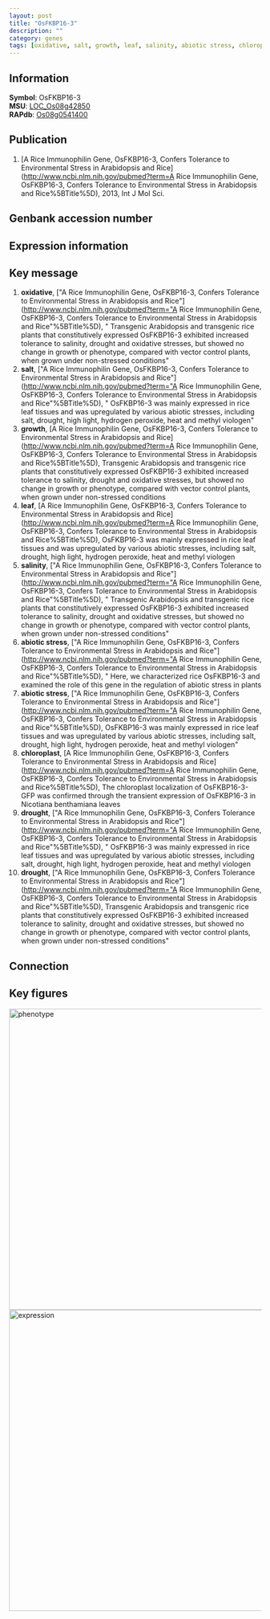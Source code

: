 ```yaml
---
layout: post
title: "OsFKBP16-3"
description: ""
category: genes
tags: [oxidative, salt, growth, leaf, salinity, abiotic stress, chloroplast, drought]
---
```


## Information
__Symbol__: OsFKBP16-3  
__MSU__: [LOC_Os08g42850](http://rice.plantbiology.msu.edu/cgi-bin/ORF_infopage.cgi?orf=LOC_Os08g42850)  
__RAPdb__: [Os08g0541400](http://rapdb.dna.affrc.go.jp/viewer/gbrowse_details/irgsp1?name=Os08g0541400)  

## Publication
1. [A Rice Immunophilin Gene, OsFKBP16-3, Confers Tolerance to Environmental Stress in Arabidopsis and Rice](http://www.ncbi.nlm.nih.gov/pubmed?term=A Rice Immunophilin Gene, OsFKBP16-3, Confers Tolerance to Environmental Stress in Arabidopsis and Rice%5BTitle%5D), 2013, Int J Mol Sci.

## Genbank accession number

## Expression information

## Key message
1. __oxidative__, ["A Rice Immunophilin Gene, OsFKBP16-3, Confers Tolerance to Environmental Stress in Arabidopsis and Rice"](http://www.ncbi.nlm.nih.gov/pubmed?term="A Rice Immunophilin Gene, OsFKBP16-3, Confers Tolerance to Environmental Stress in Arabidopsis and Rice"%5BTitle%5D), " Transgenic Arabidopsis and transgenic rice plants that constitutively expressed OsFKBP16-3 exhibited increased tolerance to salinity, drought and oxidative stresses, but showed no change in growth or phenotype, compared with vector control plants, when grown under non-stressed conditions"
2. __salt__, ["A Rice Immunophilin Gene, OsFKBP16-3, Confers Tolerance to Environmental Stress in Arabidopsis and Rice"](http://www.ncbi.nlm.nih.gov/pubmed?term="A Rice Immunophilin Gene, OsFKBP16-3, Confers Tolerance to Environmental Stress in Arabidopsis and Rice"%5BTitle%5D), " OsFKBP16-3 was mainly expressed in rice leaf tissues and was upregulated by various abiotic stresses, including salt, drought, high light, hydrogen peroxide, heat and methyl viologen"
3. __growth__, [A Rice Immunophilin Gene, OsFKBP16-3, Confers Tolerance to Environmental Stress in Arabidopsis and Rice](http://www.ncbi.nlm.nih.gov/pubmed?term=A Rice Immunophilin Gene, OsFKBP16-3, Confers Tolerance to Environmental Stress in Arabidopsis and Rice%5BTitle%5D),  Transgenic Arabidopsis and transgenic rice plants that constitutively expressed OsFKBP16-3 exhibited increased tolerance to salinity, drought and oxidative stresses, but showed no change in growth or phenotype, compared with vector control plants, when grown under non-stressed conditions
4. __leaf__, [A Rice Immunophilin Gene, OsFKBP16-3, Confers Tolerance to Environmental Stress in Arabidopsis and Rice](http://www.ncbi.nlm.nih.gov/pubmed?term=A Rice Immunophilin Gene, OsFKBP16-3, Confers Tolerance to Environmental Stress in Arabidopsis and Rice%5BTitle%5D),  OsFKBP16-3 was mainly expressed in rice leaf tissues and was upregulated by various abiotic stresses, including salt, drought, high light, hydrogen peroxide, heat and methyl viologen
5. __salinity__, ["A Rice Immunophilin Gene, OsFKBP16-3, Confers Tolerance to Environmental Stress in Arabidopsis and Rice"](http://www.ncbi.nlm.nih.gov/pubmed?term="A Rice Immunophilin Gene, OsFKBP16-3, Confers Tolerance to Environmental Stress in Arabidopsis and Rice"%5BTitle%5D), " Transgenic Arabidopsis and transgenic rice plants that constitutively expressed OsFKBP16-3 exhibited increased tolerance to salinity, drought and oxidative stresses, but showed no change in growth or phenotype, compared with vector control plants, when grown under non-stressed conditions"
6. __abiotic stress__, ["A Rice Immunophilin Gene, OsFKBP16-3, Confers Tolerance to Environmental Stress in Arabidopsis and Rice"](http://www.ncbi.nlm.nih.gov/pubmed?term="A Rice Immunophilin Gene, OsFKBP16-3, Confers Tolerance to Environmental Stress in Arabidopsis and Rice"%5BTitle%5D), " Here, we characterized rice OsFKBP16-3 and examined the role of this gene in the regulation of abiotic stress in plants
7. __abiotic stress__, ["A Rice Immunophilin Gene, OsFKBP16-3, Confers Tolerance to Environmental Stress in Arabidopsis and Rice"](http://www.ncbi.nlm.nih.gov/pubmed?term="A Rice Immunophilin Gene, OsFKBP16-3, Confers Tolerance to Environmental Stress in Arabidopsis and Rice"%5BTitle%5D),  OsFKBP16-3 was mainly expressed in rice leaf tissues and was upregulated by various abiotic stresses, including salt, drought, high light, hydrogen peroxide, heat and methyl viologen"
8. __chloroplast__, [A Rice Immunophilin Gene, OsFKBP16-3, Confers Tolerance to Environmental Stress in Arabidopsis and Rice](http://www.ncbi.nlm.nih.gov/pubmed?term=A Rice Immunophilin Gene, OsFKBP16-3, Confers Tolerance to Environmental Stress in Arabidopsis and Rice%5BTitle%5D),  The chloroplast localization of OsFKBP16-3-GFP was confirmed through the transient expression of OsFKBP16-3 in Nicotiana benthamiana leaves
9. __drought__, ["A Rice Immunophilin Gene, OsFKBP16-3, Confers Tolerance to Environmental Stress in Arabidopsis and Rice"](http://www.ncbi.nlm.nih.gov/pubmed?term="A Rice Immunophilin Gene, OsFKBP16-3, Confers Tolerance to Environmental Stress in Arabidopsis and Rice"%5BTitle%5D), " OsFKBP16-3 was mainly expressed in rice leaf tissues and was upregulated by various abiotic stresses, including salt, drought, high light, hydrogen peroxide, heat and methyl viologen
10. __drought__, ["A Rice Immunophilin Gene, OsFKBP16-3, Confers Tolerance to Environmental Stress in Arabidopsis and Rice"](http://www.ncbi.nlm.nih.gov/pubmed?term="A Rice Immunophilin Gene, OsFKBP16-3, Confers Tolerance to Environmental Stress in Arabidopsis and Rice"%5BTitle%5D),  Transgenic Arabidopsis and transgenic rice plants that constitutively expressed OsFKBP16-3 exhibited increased tolerance to salinity, drought and oxidative stresses, but showed no change in growth or phenotype, compared with vector control plants, when grown under non-stressed conditions"

## Connection

## Key figures
<img src="http://ricencode.github.io/images/OsFKBP16-3.pheno.png" alt="phenotype"  style="width: 600px;"/>

<img src="http://ricencode.github.io/images/OsFKBP16-3.exp.png" alt="expression"  style="width: 600px;"/>


